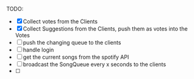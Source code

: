 TODO:

- [x] Collect votes from the Clients
- [x] Collect Suggestions from the Clients, push them as votes into the Votes
- [ ] push the changing queue to the clients
- [ ] handle login
- [ ] get the current songs from the spotify API
- [ ] broadcast the SongQueue every x seconds to the clients
- [ ]
